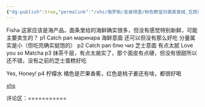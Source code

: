 ```yaml
---
{"dg-publish":true,"permalink":"/xhs/俄罗斯/圣彼得堡/粉色教堂对面美食城_瓦西里岛/","tags":["rednote","圣彼得堡"],"created":"2025-03-17T22:11:18.376+08:00","updated":"2025-03-20T22:46:14.464+08:00"}
---
```


 

Fisha
这家应该是海产品，面条里给的海鲜确实很多，但没有感觉特别新鲜，可能主要卖生的？
p1 Catch pan маринара 海鲜意面 还可以但没有那么好吃 分量属实是小（但吃完确实挺饱的）
p2 Catch pan блю чиз 芝士意面 有点太腻
Love you so Matcha
p3 抹茶千层，有点太凿实了，那个面皮有点硬，但没有很甜所以还不错，没有之前的芝士蛋糕好吃
	
Yes, Honey!
p4 柠檬水 橘色是芒果香蕉，红色是桃子姜还有啥，都很好喝

[xhs](https://www.xiaohongshu.com/explore/649b496c00000000270038a3?xsec_token=ABQT5dwYKJkRPgc2dErxfaQwwpLkzSucvKkWepQQmHo-0=&xsec_source=pc_user)

评论区：===========

